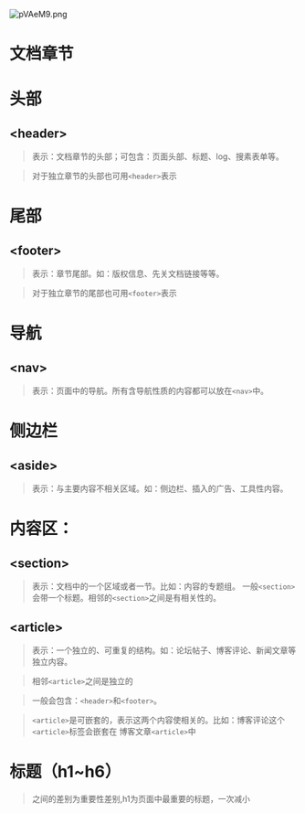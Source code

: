 ![pVAeM9.png](https://s1.ax1x.com/2018/01/06/pVAeM9.png)
# 文档章节
# 头部
## \<header>  
> 表示：文档章节的头部；可包含：页面头部、标题、log、搜素表单等。

> 对于独立章节的头部也可用`<header>`表示
# 尾部
## \<footer> 
> 表示：章节尾部。如：版权信息、先关文档链接等等。

> 对于独立章节的尾部也可用`<footer>`表示
# 导航
## \<nav>  
> 表示：页面中的导航。所有含导航性质的内容都可以放在`<nav>`中。
#  侧边栏
## \<aside> 
> 表示：与主要内容不相关区域。如：侧边栏、插入的广告、工具性内容。

# 内容区：
## \<section>
> 表示：文档中的一个区域或者一节。比如：内容的专题组。
> 一般`<section>`会带一个标题。相邻的`<section>`之间是有相关性的。

## \<article>
> 表示：一个独立的、可重复的结构。如：论坛帖子、博客评论、新闻文章等独立内容。

> 相邻`<article>`之间是独立的

> 一般会包含：`<header>`和`<footer>`。

> `<article>`是可嵌套的，表示这两个内容使相关的。比如：博客评论这个`<article>`标签会嵌套在 博客文章`<article>`中

# 标题（h1~h6）
> 之间的差别为重要性差别,h1为页面中最重要的标题，一次减小

